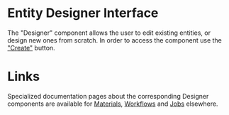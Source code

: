 # Entity Designer Interface

The "Designer" component allows the user to edit existing entities, or design new ones from scratch. In order to access the component use the ["Create"](../actions/create.md) button.

# Links

Specialized documentation pages about the corresponding Designer components are available for [Materials](/materials-designer/overview.md), [Workflows](/workflow-designer/general-overview.md) and [Jobs](/jobs-designer/overview.md) elsewhere.
